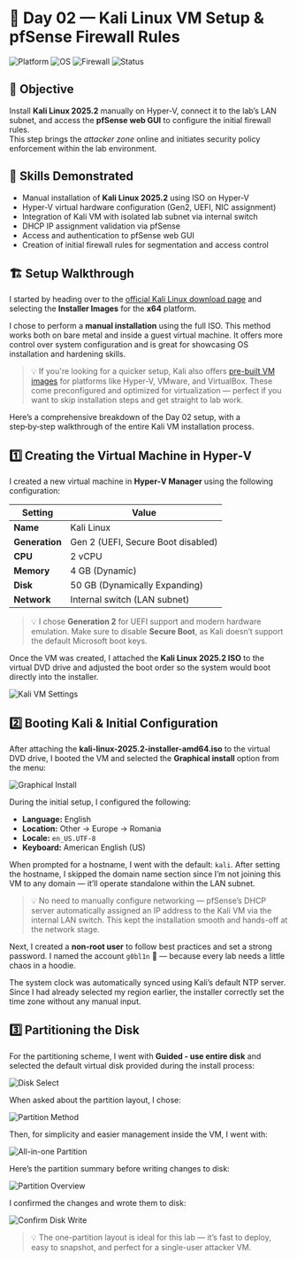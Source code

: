# 🐉 Day 02 — Kali Linux VM Setup & pfSense Firewall Rules

![Platform](https://img.shields.io/badge/platform-HyperV-blue?logo=windows)
![OS](https://img.shields.io/badge/Kali%20Linux-2025.2-purple?logo=kali-linux)
![Firewall](https://img.shields.io/badge/firewall-pfSense-red?logo=pfsense)
![Status](https://img.shields.io/badge/status-in--progress-yellow)

## 🎯 Objective

Install **Kali Linux 2025.2** manually on Hyper-V, connect it to the lab’s LAN subnet, and access the **pfSense web GUI** to configure the initial firewall rules.  
This step brings the *attacker zone* online and initiates security policy enforcement within the lab environment.

## 🧠 Skills Demonstrated

- Manual installation of **Kali Linux 2025.2** using ISO on Hyper-V  
- Hyper-V virtual hardware configuration (Gen2, UEFI, NIC assignment)  
- Integration of Kali VM with isolated lab subnet via internal switch  
- DHCP IP assignment validation via pfSense  
- Access and authentication to pfSense web GUI  
- Creation of initial firewall rules for segmentation and access control  

## 🏗️ Setup Walkthrough

I started by heading over to the [official Kali Linux download page](https://www.kali.org/get-kali/#kali-platforms) and selecting the **Installer Images** for the **x64** platform.

I chose to perform a **manual installation** using the full ISO. This method works both on bare metal and inside a guest virtual machine. It offers more control over system configuration and is great for showcasing OS installation and hardening skills.

> 💡 If you're looking for a quicker setup, Kali also offers [pre-built VM images](https://www.kali.org/get-kali/#kali-virtual-machines) for platforms like Hyper-V, VMware, and VirtualBox. These come preconfigured and optimized for virtualization — perfect if you want to skip installation steps and get straight to lab work.

Here’s a comprehensive breakdown of the Day 02 setup, with a step‑by‑step walkthrough of the entire Kali VM installation process.

## 1️⃣ Creating the Virtual Machine in Hyper‑V

I created a new virtual machine in **Hyper‑V Manager** using the following configuration:

| Setting    | Value                          |
|------------|---------------------------------|
| **Name**   | Kali Linux                      |
| **Generation** | Gen 2 (UEFI, Secure Boot disabled) |
| **CPU**    | 2 vCPU                          |
| **Memory** | 4 GB (Dynamic)                  |
| **Disk**   | 50 GB (Dynamically Expanding)   |
| **Network**| Internal switch (LAN subnet)    |

> 💡 I chose **Generation 2** for UEFI support and modern hardware emulation. Make sure to disable **Secure Boot**, as Kali doesn’t support the default Microsoft boot keys.

Once the VM was created, I attached the **Kali Linux 2025.2 ISO** to the virtual DVD drive and adjusted the boot order so the system would boot directly into the installer.

![Kali VM Settings](https://github.com/gkopacz/CyberSec-HomeLab/blob/main/images/Kali-VM-Settings.png)

## 2️⃣ Booting Kali & Initial Configuration

After attaching the **kali-linux-2025.2-installer-amd64.iso** to the virtual DVD drive, I booted the VM and selected the **Graphical install** option from the menu:

![Graphical Install](https://github.com/gkopacz/CyberSec-HomeLab/blob/main/images/Kali-VM-Install.png)

During the initial setup, I configured the following:
- **Language:** English
- **Location:** Other -> Europe -> Romania
- **Locale:** `en_US.UTF-8`
- **Keyboard:** American English (US)

When prompted for a hostname, I went with the default: `kali`. After setting the hostname, I skipped the domain name section since I’m not joining this VM to any domain — it’ll operate standalone within the LAN subnet.

> 💡 No need to manually configure networking — pfSense’s DHCP server automatically assigned an IP address to the Kali VM via the internal LAN switch. This kept the installation smooth and hands-off at the network stage.

Next, I created a **non-root user** to follow best practices and set a strong password. I named the account `g0bl1n` 🧟 — because every lab needs a little chaos in a hoodie.

The system clock was automatically synced using Kali’s default NTP server. Since I had already selected my region earlier, the installer correctly set the time zone without any manual input.

## 3️⃣ Partitioning the Disk

For the partitioning scheme, I went with **Guided - use entire disk** and selected the default virtual disk provided during the install process:

![Disk Select](https://github.com/gkopacz/CyberSec-HomeLab/blob/main/images/Kali-VM-partition-disk.png)

When asked about the partition layout, I chose:

![Partition Method](https://github.com/gkopacz/CyberSec-HomeLab/blob/main/images/Kali-VM-partition-guided.png)

Then, for simplicity and easier management inside the VM, I went with:

![All-in-one Partition](https://github.com/gkopacz/CyberSec-HomeLab/blob/main/images/Kali-VM-partition-disk-full.png)

Here’s the partition summary before writing changes to disk:

![Partition Overview](https://github.com/gkopacz/CyberSec-HomeLab/blob/main/images/Kali-VM-partition-overview.png)

I confirmed the changes and wrote them to disk:

![Confirm Disk Write](https://github.com/gkopacz/CyberSec-HomeLab/blob/main/images/Kali-VM-partition-format.png)

> 💡 The one-partition layout is ideal for this lab — it’s fast to deploy, easy to snapshot, and perfect for a single-user attacker VM.





